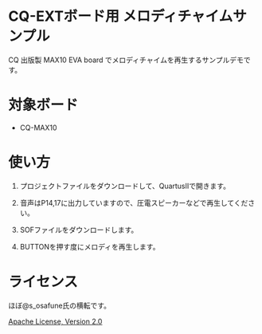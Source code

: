 CQ-EXTボード用 メロディチャイムサンプル
=======================================

CQ 出版製 MAX10 EVA board でメロディチャイムを再生するサンプルデモです。


対象ボード
==========
- CQ-MAX10


使い方
======

1. プロジェクトファイルをダウンロードして、QuartusIIで開きます。


2. 音声はP14,17に出力していますので、圧電スピーカーなどで再生してください。

3. SOFファイルをダウンロードします。

4. BUTTONを押す度にメロディを再生します。


ライセンス
=========
ほぼ@s_osafune氏の横転です。

[Apache License, Version 2.0](http://www.apache.org/licenses/LICENSE-2.0)
